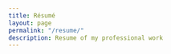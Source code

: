 ```yaml
---
title: Résumé
layout: page
permalink: "/resume/"
description: Resume of my professional work
---
```


<object data="{{ '/assets/Resume.pdf' | relative_url }}" width="100%" height="1200" type='application/pdf'></object>
